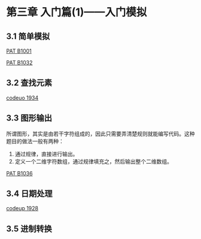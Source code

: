 # 第三章 入门篇(1)——入门模拟

## 3.1 简单模拟

[PAT B1001](https://github.com/Vuean/AlgorithmNote/blob/main/Chapter3/Chapter3/Sec1Example1B1001/main.cpp)

[PAT B1032](https://github.com/Vuean/AlgorithmNote/blob/main/Chapter3/Chapter3/Sec1Example2B1032/main.cpp)

## 3.2 查找元素

[codeuo 1934]()

## 3.3 图形输出

所谓图形，其实是由若干字符组成的，因此只需要弄清楚规则就能编写代码。这种题目的做法一般有两种：

1. 通过规律，直接进行输出。
2. 定义一个二维字符数组，通过规律填充之，然后输出整个二维数组。

[PAT B1036]()

## 3.4 日期处理

[codeup 1928]()

## 3.5 进制转换

[]()